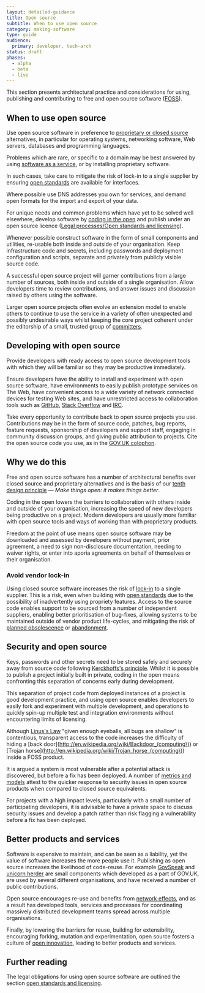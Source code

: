 ```yaml
---
layout: detailed-guidance
title: Open source
subtitle: When to use open source
category: making-software
type: guide
audience:
  primary: developer, tech-arch
status: draft
phases:
  - alpha
  - beta
  - live
---
```


This section presents architectural practice and considerations for using, publishing and contributing to free and open source software ([FOSS](http://en.wikipedia.org/wiki/Free_and_open-source_software)).

## When to use open source

Use open source software in preference to [proprietary or closed source](http://en.wikipedia.org/wiki/Proprietary_software) alternatives, in particular for operating systems, networking software, Web servers, databases and programming languages.

Problems which are rare, or specific to a domain may be best answered by using [software as a service](http://en.wikipedia.org/wiki/Software_as_a_service), or by installing proprietary software.

In such cases, take care to mitigate the risk of lock-in to a single supplier by ensuring [open standards](http://consultation.cabinetoffice.gov.uk/openstandards/) are available for interfaces.

Where possible use DNS addresses you own for services, and demand open formats for the import and export of your data.

For unique needs and common problems which have yet to be solved well elsewhere, develop software by [coding in the open](http://digital.cabinetoffice.gov.uk/2012/10/12/coding-in-the-open/) and publish under an open source licence ([Legal processes/Open standards and licensing]()).

Whenever possible construct software in the form of small components and utilities, re-usable both inside and outside of your organisation. Keep infrastructure code and secrets, including passwords and deployment configuration and scripts, separate and privately from publicly visible source code.

A successful open source project will garner contributions from a large number of sources, both inside and outside of a single organisation. Allow developers time to review contributions, and answer issues and discussion raised by others using the software.

Larger open source projects often evolve an extension model to enable others to continue to use the service in a variety of often unexpected and possibly undesirable ways whilst keeping the core project coherent under the editorship of a small, trusted group of [committers](http://en.wikipedia.org/wiki/Committer).

## Developing with open source

Provide developers with ready access to open source development tools with which they will be familiar so they may be productive immediately.

Ensure developers have the ability to install and experiment with open source software, have environments to easily publish prototype services on The Web, have convenient access to a wide variety of network connected devices for testing Web sites, and have unrestricted access to collaboration tools such as [GitHub](https://github.com), [Stack Overflow](http://stackoverflow.com/) and [IRC](http://en.wikipedia.org/wiki/Internet_Relay_Chat).

Take every opportunity to contribute back to open source projects you use. Contributions may be in the form of source code, patches, bug reports, feature requests, sponsorship of developers and support staff, engaging in community discussion groups, and giving public attribution to projects. Cite the open source code you use, as in the [GOV.UK colophon](http://digital.cabinetoffice.gov.uk/govuk-launch-colophon/).

## Why we do this
Free and open source software has a number of architectural benefits over closed source and proprietary alternatives and is the basis of our [tenth design principle](https://www.gov.uk/designprinciples#tenth) &mdash; _Make things open: it makes things better_.

Coding in the open lowers the barriers to collaboration with others inside and outside of your organisation, increasing the speed of new developers being productive on a project. Modern developers are usually more familiar with open source tools and ways of working than with proprietary products.

Freedom at the point of use means open source software may be downloaded and assessed by developers without payment, prior agreement, a need to sign non-disclosure documentation, needing to waiver rights, or enter into aporia agreements on behalf of themselves or their organisation.

### Avoid vendor lock-in

Using closed source software increases the risk of [lock-in](http://en.wikipedia.org/wiki/Vendor_lock-in) to a single supplier. This is a risk, even when building with [open standards](http://consultation.cabinetoffice.gov.uk/openstandards/) due to the possibility of inadvertently using propriety features.
Access to the source code enables support to be sourced from a number of independent suppliers, enabling better prioritisation of bug-fixes, allowing systems to be maintained outside of vendor product life-cycles, and mitigating the risk of [planned obsolescence](http://en.wikipedia.org/wiki/Planned_obsolescence) or [abandonment](http://en.wikipedia.org/wiki/Abandonware).

## Security and open source

Keys, passwords and other secrets need to be stored safely and securely away from source code following [Kerckhoffs's principle](http://en.wikipedia.org/wiki/Kerckhoffs%27_principle). Whilst it is possible to publish a project initially built in private, coding in the open means confronting this separation of concerns early during development. 

This separation of project code from deployed instances of a project is good development practice, and using open source enables developers to easily fork and experiment with multiple development, and operations to quickly spin-up multiple test and integration environments without encountering limits of licensing.

Although [Linus's Law](http://en.wikipedia.org/wiki/Linus%27s_law) "given enough eyeballs, all bugs are shallow" is contentious, transparent access to the code increases the difficulty of hiding a [back door](http://en.wikipedia.org/wiki/Backdoor_(computing\)) or [Trojan horse](http://en.wikipedia.org/wiki/Trojan_horse_(computing\)) inside a FOSS product.

It is argued a system is most vulnerable after a potential attack is discovered, but before a fix has been deployed. A number of [metrics and models](http://en.wikipedia.org/wiki/Open_source_software_security#Metrics_and_Models) attest to the quicker response to security issues in open source products when compared to closed source equivalents.

For projects with a high impact levels, particularly with a small number of participating developers, it is advisable to have a private space to discuss security issues and develop a patch rather than risk flagging a vulnerability before a fix has been deployed.

## Better products and services

Software is expensive to maintain, and can be seen as a liability, yet the value of software increases the more people use it. Publishing as open source increases the likelihood of code-reuse. For example [GovSpeak](https://github.com/alphagov/govspeak) and [unicorn herder](https://github.com/alphagov/unicornherder) are small components which developed as a part of GOV.UK, are used by several different organisations, and have received a number of public contributions.

Open source encourages re-use and benefits from [network effects](http://en.wikipedia.org/wiki/Network_effect), and as a result has developed tools, services and processes for coordinating massively distributed development teams spread across multiple organisations.

Finally, by lowering the barriers for reuse, building for extensibility, encouraging forking, mutation and experimentation, open source fosters a culture of [open innovation](http://en.wikipedia.org/wiki/Open_innovation), leading to better products and services.

## Further reading
The legal obligations for using open source software are outlined the section [open standards and licensing](/service-manual/making-software/open-standards-and-licencing.html).
